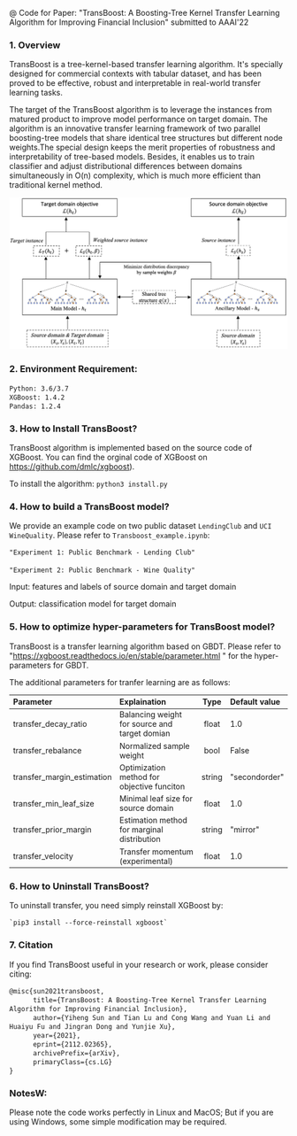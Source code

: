 @ Code for Paper: "TransBoost: A Boosting-Tree Kernel Transfer Learning Algorithm for Improving Financial Inclusion" submitted to AAAI'22


### 1. Overview
TransBoost is a tree-kernel-based transfer learning algorithm. It's specially designed for commercial contexts with tabular dataset, and has been proved to be effective, robust and interpretable in real-world transfer learning tasks.

The target of the TransBoost algorithm is to leverage the instances from matured product to improve model performance on target domain. The algorithm is an innovative transfer learning framework of two parallel boosting-tree models that share identical tree structures but different node weights.The special design keeps the merit properties of robustness and interpretability of tree-based models. Besides, it enables us to train classifier and adjust distributional differences between domains simultaneously in O(n) complexity, which is much more efficient than traditional kernel method.


![Overview of Transboost Framework.](./figure/figure1.png)


### 2. Environment Requirement:
    Python: 3.6/3.7
    XGBoost: 1.4.2
    Pandas: 1.2.4

### 3. How to Install TransBoost?
TransBoost algorithm is implemented based on the source code of XGBoost. You can find the orginal code of XGBoost on https://github.com/dmlc/xgboost).

To install the algorithm:
	`python3 install.py`

### 4. How to build a TransBoost model?
We provide an example code on two public dataset `LendingClub` and `UCI WineQuality`. Please refer to `Transboost_example.ipynb`: 

    "Experiment 1: Public Benchmark - Lending Club" 

    "Experiment 2: Public Benchmark - Wine Quality"

Input: features and labels of source domain and target domain

Output: classification model for target domain

### 5. How to optimize hyper-parameters for TransBoost model?
TransBoost is a transfer learning algorithm based on GBDT. Please refer to "https://xgboost.readthedocs.io/en/stable/parameter.html " for the hyper-parameters for GBDT. 

The additional parameters for tranfer learning are as follows: 

| Parameter | Explaination | Type|Default value |
| :--- | :--- | :---: | :--- |
| transfer_decay_ratio | Balancing weight for source and target domian | float| 1.0 |
| transfer_rebalance | Normalized sample weight| bool| False|
| transfer_margin_estimation |Optimization method for  objective funciton | string |"secondorder"|
| transfer_min_leaf_size | Minimal leaf size for source domain|  float| 1.0 |
| transfer_prior_margin | Estimation method for marginal distribution|  string| "mirror" |
| transfer_velocity | Transfer momentum (experimental) |  float| 1.0 |

### 6. How to Uninstall TransBoost? 
To uninstall transfer, you need simply reinstall XGBoost by:

    `pip3 install --force-reinstall xgboost`

### 7. Citation
If you find TransBoost useful in your research or work, please consider citing:
```
@misc{sun2021transboost,
      title={TransBoost: A Boosting-Tree Kernel Transfer Learning Algorithm for Improving Financial Inclusion}, 
      author={Yiheng Sun and Tian Lu and Cong Wang and Yuan Li and Huaiyu Fu and Jingran Dong and Yunjie Xu},
      year={2021},
      eprint={2112.02365},
      archivePrefix={arXiv},
      primaryClass={cs.LG}
}
```

### NotesW:
Please note the code works perfectly in Linux and MacOS; But if you are using Windows, some simple modification may be required.
